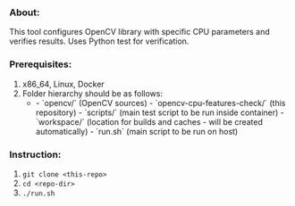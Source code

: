 ### About:

This tool configures OpenCV library with specific CPU parameters and verifies results. Uses Python test for verification.

### Prerequisites:

1. x86_64, Linux, Docker
2. Folder hierarchy should be as follows:
   - <some-folder>
     - `opencv/` (OpenCV sources)
     - `opencv-cpu-features-check/` (this repository)
       - `scripts/` (main test script to be run inside container)
       - `workspace/` (location for builds and caches - will be created automatically)
       - `run.sh` (main script to be run on host)

### Instruction:

1. `git clone <this-repo>`
2. `cd <repo-dir>`
3. `./run.sh`